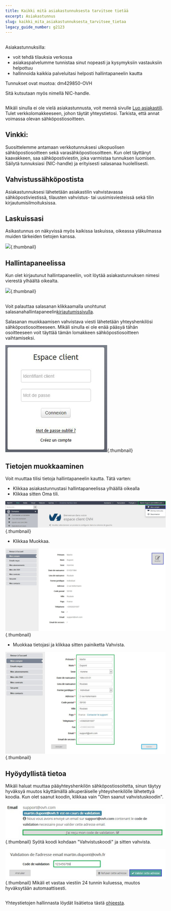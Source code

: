 ```yaml
---
title: Kaikki mitä asiakastunnuksesta tarvitsee tietää
excerpt: Asiakastunnus
slug: kaikki_mita_asiakastunnuksesta_tarvitsee_tietaa
legacy_guide_number: g2123
---
```



## 
Asiakastunnuksilla:


- voit tehdä tilauksia verkossa
- asiakaspalvelumme tunnistaa sinut nopeasti ja kysymyksiin vastauksiin helpottuu
- hallinnoida kaikkia palveluitasi helposti hallintapaneelin kautta


Tunnukset ovat muotoa: dm429850-OVH

Sitä kutsutaan myös nimellä NIC-handle.


## 
Mikäli sinulla ei ole vielä asiakastunnusta, voit mennä sivulle [Luo asiakastili](https://www.ovh-hosting.fi/tuki/asiakaspalvelu/). Tulet verkkolomakkeeseen, johon täytät yhteystietosi. Tarkista, että annat voimassa olevan sähköpostiosoitteen.

## Vinkki:
Suosittelemme antamaan verkkotunnuksesi ulkopuolisen sähköpostiosoitteen sekä varasähköpostiosoitteen.
Kun olet täyttänyt kaavakkeen, saa sähköpostiviestin, joka varmistaa tunnuksen luomisen. Säilytä tunnuksiasi (NIC-handle) ja erityisesti salasanaa huolellisesti.


## Vahvistussähköpostista
Asiakastunnuksesi lähetetään asiakastilin vahvistavassa sähköpostiviestissä, tilausten vahvistus- tai uusimisviesteissä sekä tilin kirjautumisilmoituksissa.


## Laskuissasi
Asikastunnus on näkyvissä myös kaikissa laskuissa, oikeassa yläkulmassa muiden tärkeiden tietojen kanssa.

![](images/3948.jpg){.thumbnail}


## Hallintapaneelissa
Kun olet kirjautunut hallintapaneeliin, voit löytää asiakastunnuksen nimesi vierestä ylhäältä oikealta.

![](images/3949.jpg){.thumbnail}


## 
Voit palauttaa salasanan klikkaamalla unohtunut salasanahallintapaneelin[kirjautumissivulla](https://www.ovh.com/manager/web/login/).

Salasanan muokkaamisen vahvistava viesti lähetetään yhteyshenkilösi sähköpostiosoitteeseen. Mikäli sinulla ei ole enää pääsyä tähän osoitteeseen voit täyttää tämän lomakkeen[](https://www.ovh-hosting.fi/cgi-bin/fi/procedure/procedureChangeEmail.cgi) sähköpostiosoitteen vaihtamiseksi.

![](images/3936.png){.thumbnail}


## Tietojen muokkaaminen
Voit muuttaa tilisi tietoja hallintapaneelin kautta.
Tätä varten:


- Klikkaa asiakastunnustasi hallintapaneelissa ylhäällä oikealla 
- Klikkaa sitten Oma tili.



![](images/3953.png){.thumbnail}

- Klikkaa Muokkaa.



![](images/3954.png){.thumbnail}

- Muokkaa tietojasi ja klikkaa sitten painiketta Vahvista.



![](images/3955.png){.thumbnail}


## Hyöydyllistä tietoa
Mikäli haluat muuttaa pääyhteyshenkilön sähköpostiosoitetta, sinun täytyy hyväksyä muutos käyttämällä alkuperäiselle yhteyshenkilölle lähetettyä koodia. Kun olet saanut koodin, klikkaa vain "Olen saanut vahvistuskoodin".

![](images/3956.png){.thumbnail}
Syötä koodi kohdaan "Vahvistuskoodi" ja sitten vahvista.

![](images/3957.png){.thumbnail}
Mikäli et vastaa viestiin 24 tunnin kuluessa, muutos hyväksytään automaattisesti.


## 
Yhteystietojen hallinnasta löydät lisätietoa tästä [ohjeesta](https://www.ovh-hosting.fi/g1858.yhteyshenkiloiden_ja_omien_tietojen_hallinta).

